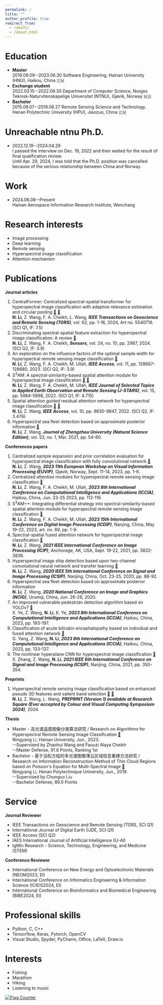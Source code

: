 ```yaml
---
permalink: /
title: ""
author_profile: true
redirect_from: 
  - /about/
  - /about.html
---
```


Education
======

- **Master**  
2019.09.09--2023.06.30  Software Engineering, Hainan University (HNU), Haikou, China 🇨🇳  
- **Exchange student**  
2022.03.15--2022.09.30  Department of Computer Science, Norges Teknisk-Naturvitenskapelige Universitet (NTNU), Gjøvik, Norway 🇳🇴  
- **Bachelor**  
2015.09.07--2019.06.27  Remote Sensing Science and Technology, Henan Polytechnic University (HPU), Jiaozuo, China 🇨🇳

Unreachable ntnu Ph.D.
======
- 2022.12.19--2024.04.29  
I passed the interview on Dec. 19, 2022 and then waited for the result of final qualification review.  
Until Apr. 29, 2024, I was told that the Ph.D. position was cancelled because of the serious relationship between China and Norway.

Work
======
- 2024.06.08--Present  
Hainan Aerospace Information Research Institute, Wenchang

Research interests
======
- Image processing
- Deep learning
- Remote sensing
- Hyperspectral image classification
- Attention mechanism

Publications
======
**Journal articles**
1. CentralFormer: Centralized spectral-spatial transformer for hyperspectral image classification with adaptive relevance estimation and circular pooling [:rocket:](https://ieeexplore.ieee.org/document/10772042) [:octopus:](https://github.com/ningyang-li/CentralFormer)  
**N. Li**, Z. Wang, F. A. Cheikh, L. Wang, ***IEEE Transactions on Geoscience and Remote Sensing (TGRS)***, vol. 62, pp. 1-16, 2024, Art no. 5540716. (SCI Q1, IF: 7.5)
2. Discriminating spectral-spatial feature extraction for hyperspectral image classification: A review [:rocket:](https://www.mdpi.com/1424-8220/24/10/2987)  
**N. Li**, Z. Wang, F. A. Cheikh, ***Sensors***, vol. 24, no. 10, pp. 2987, 2024. (SCI Q2, IF: 3.9)
3. An exploration on the influence factors of the optimal sample width for hyperspectral remote sensing image classification [:rocket:](https://ieeexplore.ieee.org/document/10318097/)  
**N. Li**, Z. Wang, F. A. Cheikh, M. Ullah, ***IEEE Access***, vol. 11, pp. 128667-128680, 2023. (SCI Q2, IF: 3.9)
4. S<sup>3</sup>AM: A spectral-similarity-based spatial attention module for hyperspectral image classification [:rocket:](https://ieeexplore.ieee.org/document/9832463) [:octopus:](https://github.com/ningyang-li/S3AM-Net)  
**N. Li**, Z. Wang, F. A. Cheikh, M. Ullah, ***IEEE Journal of Selected Topics in Applied Earth Observation and Remote Sensing (J-STARS)***, vol. 15, pp. 5984-5998, 2022. (SCI Q1, IF: 4.715)
5. Spatial attention guided residual attention network for hyperspectral image classification [:rocket:](https://ieeexplore.ieee.org/document/9684915) [:octopus:](https://github.com/ningyang-li/SpaAG-RAN)  
**N. Li**, Z. Wang, ***IEEE Access***, vol. 10, pp. 9830-9847, 2022. (SCI Q2, IF: 3.476)
6. Hyperspectral sea fleet detection based on approximate posterior information [:rocket:](https://zzdz.cbpt.cnki.net/portal/journal/portal/client/paper/ZZDZ_2155b0da-09f0-4ce6-b65c-c1955e3a3162)  
**N. Li**, Z. Wang, ***Journal of Zhengzhou University (Natural Science Edition)***, vol. 53, no. 1, Mar. 2021, pp. 54-60.

**Conferences papers**
1. Centralized sample expansion and prior correlation evaluation for hyperspectral image classification with fully convolutional network [:rocket:](https://ieeexplore.ieee.org/document/10323055/)  
**N. Li**, Z. Wang, ***2023 11th European Workshop on Visual Information Processing (EUVIP)***, Gjøvik, Norway, Sept. 11-14, 2023, pp. 1-6.
2. Centralized attention modules for hyperspectral remote sensing image classification [:rocket:](https://ieeexplore.ieee.org/document/10387873)  
**N. Li**, Z. Wang, F. A. Cheikh, M. Ullah, ***2023 8th International Conference on Computational Intelligence and Applications (ICCIA)***, Haikou, China, Jun. 23-25 2023, pp. 112-116.
3. S<sup>3</sup>AM++: Integrating differential strategy into spectral-similarity-based spatial attention module for hyperspectral remote sensing image classification [:rocket:](https://dl.acm.org/doi/10.1145/3604078.3604147)  
**N. Li**, Z. Wang, F. A. Cheikh, M. Ullah, ***2023 15th International Conference on Digital Image Processing (ICDIP)***, Nanjing, China, May 19-22, 2023, art. no. 69, pp. 1-9.
4. Spectral-spatial fused attention network for hyperspectral image classification [:rocket:](https://ieeexplore.ieee.org/document/9506338/)  
**N. Li**, Z. Wang, ***2021 IEEE International Conference on Image Processing (ICIP)***, Anchorage, AK, USA, Sept. 19-22, 2021, pp. 3832-3836.
5. Hyperspectral image ship detection based upon two-channel convolutional neural network and transfer learning [:rocket:](https://ieeexplore.ieee.org/document/9339434/)  
**N. Li**, Z. Wang, ***2020 IEEE 5th International Conference on Signal and Image Processing (ICSIP)***, Nanjing, China, Oct. 23-25, 2020, pp. 88-92.
6. Hyperspectral sea fleet detection based on approximate posterior information  
**N. Li**, Z. Wang, ***2020 National Conference on Image and Graphics (NCIG)***, Urumqi, China, Jun. 26-28, 2020.
7. An improved vulnerable pedestrian detection algorithm based on YOLOv7 [:rocket:](https://ieeexplore.ieee.org/document/10387890/)  
X. Ye, Z. Wang, **N. Li**, K. Ye, ***2023 8th International Conference on Computational Intelligence and Applications (ICCIA)***, Haikou, China, 2023, pp. 193-197.
8. Classification of acute bilirubin encephalopathy based on individual and fused attention network [:rocket:](https://ieeexplore.ieee.org/document/10387834/)  
G. Yang, Z. Wang, **N. Li**, ***2023 8th International Conference on Computational Intelligence and Applications (ICCIA)***, Haikou, China, 2023, pp. 133-137.
9. The nonlinear hyperplane CNN for hyperspectral image classification [:rocket:](https://ieeexplore.ieee.org/document/9688662/)  
X. Zhang, Z. Wang, **N. Li**, ***2021 IEEE 6th International Conference on Signal and Image Processing (ICSIP)***, Nanjing, China, 2021, pp. 350-354.

**Preprints**
1. Hyperspectral remote sensing image classification based on enhanced pseudo 3D features and salient band selection [:rocket:](https://doi.org/10.21203/rs.3.rs-4820019/v1) [:octopus:](https://github.com/ningyang-li/EP3FEN)  
**N. Li**, Z. Wang, L. Wang, ***PREPRINT (Version 1) available at Research Square (Ever accepted by Colour and Visual Computing Symposium 2024)***, 2024.

**Thesis**
- Master - 高光谱遥感图像分类算法研究 / Research on Algorithms for Hyperspectral Remote Sensing Image Classification [:rocket:](https://drive.google.com/file/d/1dukK_TzG8ZHkv75RwSw_5Kd5vLS0MGuG/view?usp=drive_link)  
Ningyang Li, Hainan University, Jun., 2023.  
--Supervised by Zhaohui Wang and Faouzi Alaya Cheikh  
--Master Defense, 91.6 Points, Ranking 1st
- Bachelor - 基于泊松方程的多光谱图像薄云区域信息重建方法研究 / Research on Information Reconstruction Method of Thin Cloud Regions based on Poisson's Equation for Multi-Spectral Image [:rocket:](https://drive.google.com/file/d/1SV4wIZiXaDzxGRgRLXufQbm3L92_u-I2/view?usp=drive_link)  
Ningyang Li, Henan Polytechnique University, Jun., 2019.  
--Supervised by Chunguo Liu  
--Bachelor Defense, 89.0 Points

Service
======
**Journal Reviewer**
- IEEE Transactions on Geoscience and Remote Sensing (TGRS, SCI Q1)
- International Journal of Digital Earth (IJDE, SCI Q1)
- IEEE Access (SCI Q2)
- IAES International Journal of Artificial Intelligence (IJ-AI)
- IgMin Research - Science, Technology, Engineering, and Medicine (STEM)

**Conference Reviewer**
- International Conference on New Energy and Optoelectronic Materials (NEOM2023, EI)
- International Conference on Informatics Engineering & Information Science (ICIEIS2024, EI)
- International Conference on Bioinformatics and Biomedical Engineering (BIBE2024, EI)

Professional skills
======
- Python, C, C++
- Tensorflow, Keras, Pytorch, OpenCV
- Visual Studio, Spyder, PyCharm, Office, LaTeX, Draw.io


Interests
======
- Fishing
- Marathon
- Hiking
- Listening to music



<a href="https://info.flagcounter.com/7qrn"><img src="https://s11.flagcounter.com/count2/7qrn/bg_FFFFFF/txt_000000/border_CCCCCC/columns_2/maxflags_10/viewers_0/labels_0/pageviews_0/flags_0/percent_0/" alt="Flag Counter" border="0"></a>

